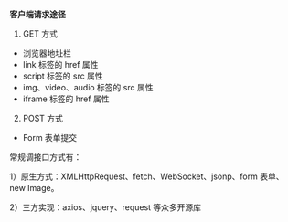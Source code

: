 **客户端请求途径**

1.  GET 方式
-  浏览器地址栏
-  link 标签的 href 属性
-  script 标签的 src 属性
-  img、video、audio 标签的 src 属性
-  iframe 标签的 href 属性

2. POST 方式
-   Form 表单提交

常规调接口方式有：

1）原生方式：XMLHttpRequest、fetch、WebSocket、jsonp、form 表单、new Image。

2）三方实现：axios、jquery、request 等众多开源库
